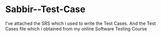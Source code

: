 # Sabbir--Test-Case
I've attached the SRS which i used to write the Test Cases. And the Test Cases file which i obtained from my online Software Testing Course
